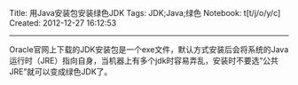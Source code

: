 Title: 用Java安装包安装绿色JDK
Tags: JDK;Java;绿色
Notebook: t[t/j/o/y/c]
Created: 2012-12-27 16:12:53

------

Oracle官网上下载的JDK安装包是一个exe文件，默认方式安装后会将系统的Java运行时（JRE）指向自身，当机器上有多个jdk时容易弄乱，安装时不要选“公共JRE”就可以变成绿色JDK了。